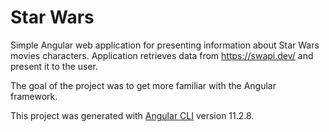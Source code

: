 # Star Wars

Simple Angular web application for presenting information about Star Wars movies characters. Application retrieves data from https://swapi.dev/ and present it to the user.

The goal of the project was to get more familiar with the Angular framework.

This project was generated with [Angular CLI](https://github.com/angular/angular-cli) version 11.2.8.
